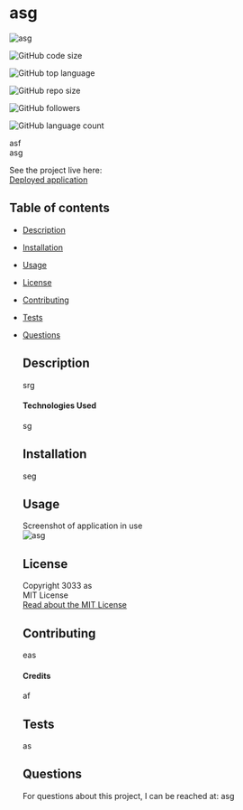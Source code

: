 # asg

  ![asg](https://img.shields.io/static/v1?label=license&message=MIT&color=FFADAD&logo=GitHub&logoColor=FFADAD&style=flat)  
 
  ![GitHub code size](https://img.shields.io/github/languages/code-size/asf/asg?color=FFD6A5&logo=GitHub&logoColor=FFD6A5&style=flat)  

  ![GitHub top language](https://img.shields.io/github/languages/top/asf/asg?color=FDFFB6&logo=GitHub&logoColor=FDFFB6&style=flat)  

  ![GitHub repo size](https://img.shields.io/github/repo-size/asf/asg?color=CAFFBF&logo=GitHub&logoColor=CAFFBF&style=flat)  

  ![GitHub followers](https://img.shields.io/github/followers/asf?color=9BF6FF&logo=GitHub&logoColor=9BF6FF&style=flat)  

  ![GitHub language count](https://img.shields.io/github/languages/count/asf/asg?color=A0C4FF&logo=GitHub&logoColor=A0C4FF&style=flat)  


  asf  
  asg


  See the project live here:  
  [Deployed application](adg)

      
  ## Table of contents
* [Description](#description)
* [Installation](#installation)
* [Usage](#usage)
* [License](#license)
* [Contributing](#contributing)
* [Tests](#tests)
* [Questions](#questions)

  ## Description
  srg
      
  #### Technologies Used
  sg
      
      
  ## Installation
  seg
      

  ## Usage
  Screenshot of application in use  
  ![asg](sdg)
      

  ## License
  Copyright 3033 as  
  MIT License  
  <a href="https://opensource.org/licenses/MIT">Read about the MIT License</a>
        
  ## Contributing
  eas   
  
  #### Credits
  af  


  ## Tests
  as   


  ## Questions
  For questions about this project, I can be reached at:
  asg   
